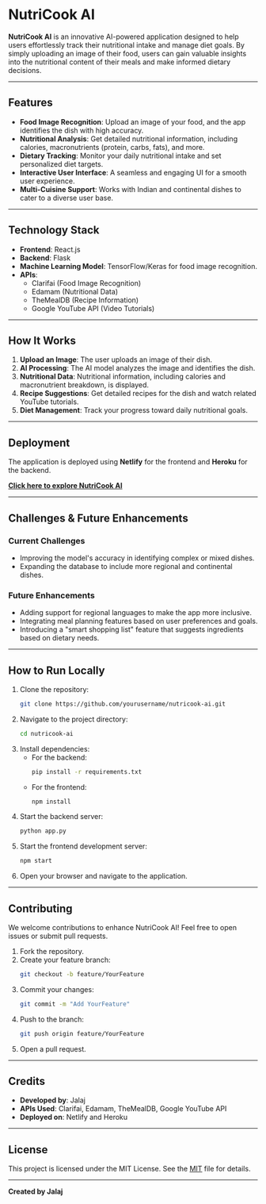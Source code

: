 # NutriCook AI

**NutriCook AI** is an innovative AI-powered application designed to help users effortlessly track their nutritional intake and manage diet goals. By simply uploading an image of their food, users can gain valuable insights into the nutritional content of their meals and make informed dietary decisions.

---

## Features

- **Food Image Recognition**: Upload an image of your food, and the app identifies the dish with high accuracy.
- **Nutritional Analysis**: Get detailed nutritional information, including calories, macronutrients (protein, carbs, fats), and more.
- **Dietary Tracking**: Monitor your daily nutritional intake and set personalized diet targets.
- **Interactive User Interface**: A seamless and engaging UI for a smooth user experience.
- **Multi-Cuisine Support**: Works with Indian and continental dishes to cater to a diverse user base.

---

## Technology Stack

- **Frontend**: React.js
- **Backend**: Flask
- **Machine Learning Model**: TensorFlow/Keras for food image recognition.
- **APIs**:
  - Clarifai (Food Image Recognition)
  - Edamam (Nutritional Data)
  - TheMealDB (Recipe Information)
  - Google YouTube API (Video Tutorials)

---

## How It Works

1. **Upload an Image**: The user uploads an image of their dish.
2. **AI Processing**: The AI model analyzes the image and identifies the dish.
3. **Nutritional Data**: Nutritional information, including calories and macronutrient breakdown, is displayed.
4. **Recipe Suggestions**: Get detailed recipes for the dish and watch related YouTube tutorials.
5. **Diet Management**: Track your progress toward daily nutritional goals.

---

## Deployment

The application is deployed using **Netlify** for the frontend and **Heroku** for the backend. 

[**Click here to explore NutriCook AI**](https://graceful-licorice-e0329c.netlify.app/)

---

## Challenges & Future Enhancements

### Current Challenges
- Improving the model's accuracy in identifying complex or mixed dishes.
- Expanding the database to include more regional and continental dishes.

### Future Enhancements
- Adding support for regional languages to make the app more inclusive.
- Integrating meal planning features based on user preferences and goals.
- Introducing a "smart shopping list" feature that suggests ingredients based on dietary needs.

---

## How to Run Locally

1. Clone the repository:
   ```bash
   git clone https://github.com/yourusername/nutricook-ai.git
   ```
2. Navigate to the project directory:
   ```bash
   cd nutricook-ai
   ```
3. Install dependencies:
   - For the backend:
     ```bash
     pip install -r requirements.txt
     ```
   - For the frontend:
     ```bash
     npm install
     ```
4. Start the backend server:
   ```bash
   python app.py
   ```
5. Start the frontend development server:
   ```bash
   npm start
   ```
6. Open your browser and navigate to the application.

---

## Contributing

We welcome contributions to enhance NutriCook AI! Feel free to open issues or submit pull requests.

1. Fork the repository.
2. Create your feature branch:
   ```bash
   git checkout -b feature/YourFeature
   ```
3. Commit your changes:
   ```bash
   git commit -m "Add YourFeature"
   ```
4. Push to the branch:
   ```bash
   git push origin feature/YourFeature
   ```
5. Open a pull request.

---

## Credits

- **Developed by**: Jalaj
- **APIs Used**: Clarifai, Edamam, TheMealDB, Google YouTube API
- **Deployed on**: Netlify and Heroku

---

## License

This project is licensed under the MIT License. See the [MIT](LICENSE) file for details.

---

**Created by Jalaj**
